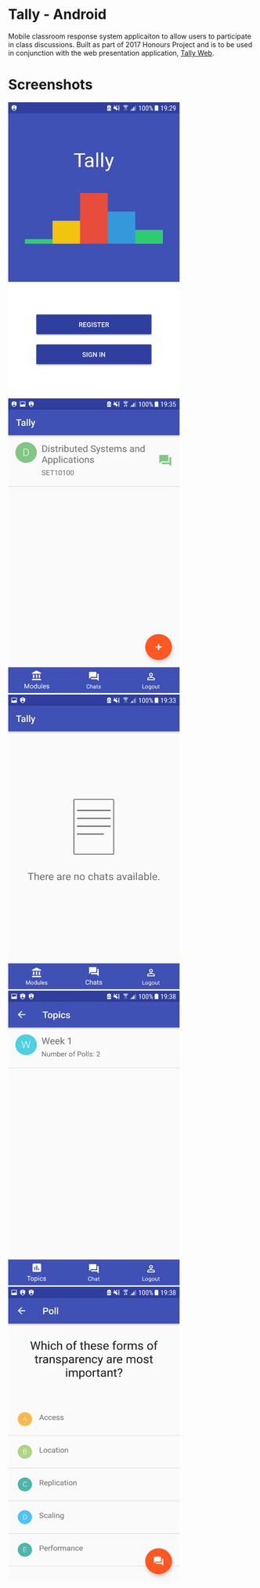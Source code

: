 # Tally - Android

Mobile classroom response system applicaiton to allow users to participate in class discussions. Built as part of 2017 Honours Project
and is to be used in conjunction with the web presentation application, [Tally Web](https://github.com/liamo7/Tally).

# Screenshots
<img src="art/Screenshot_20170317-193227.png" width="350" height="600" /> <img src="art/Screenshot_20170317-193508.png" width="350" height="600" />
<img src="art/Screenshot_20170317-193338.png" width="350" height="600" />
<img src="art/Screenshot_20170317-193812.png" width="350" height="600" />
<img src="art/Screenshot_20170317-193818.png" width="350" height="600" />


